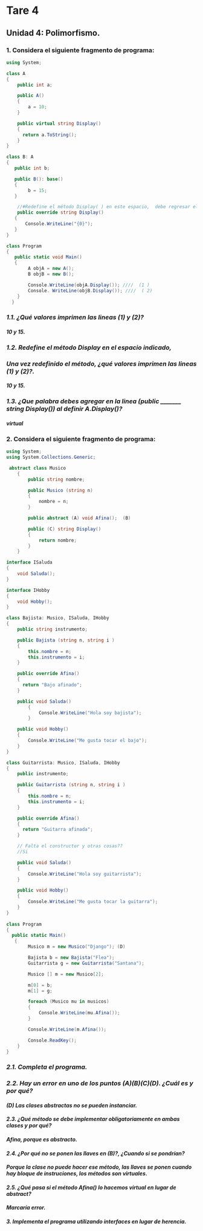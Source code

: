 # **Tare 4**
## **Unidad 4: Polimorfismo.**
### 1. Considera el siguiente fragmento de programa:
```csharp 
using System;

class A
{
    public int a;

    public A()
    {
        a = 10;
    }

    public virtual string Display()
    {
      return a.ToString();
    }
}

class B: A
{
   public int b;

   public B(): base()
   {
        b = 15;
   }

    //#Redefine el método Display( ) en este espacio,  debe regresar el campo b como string.
    public override string Display()
   {
       Console.WriteLine("{0}");
   }
}

class Program
{
   public static void Main()
   {
        A objA = new A();
        B objB = new B();

        Console.WriteLine(objA.Display()); ////  (1 )
        Console. WriteLine(objB.Display()); ////  ( 2)
    }
  }
   ```
### _1.1. ¿Qué valores imprimen las lineas (1) y (2)?_
####     _10 y 15._

### _1.2. Redefine el método Display en el espacio indicado,_
###      _Una vez redefinido el método, ¿qué valores imprimen las lineas (1) y (2)?._
####     _10 y 15._

### _1.3. ¿Que palabra debes agregar en la linea (public _______ string Display()) al definir A.Display()?_
#### _virtual_

### 2. Considera el siguiente fragmento de programa:
```csharp 
using System;
using System.Collections.Generic;

 abstract class Musico
    {
        public string nombre;

        public Musico (string n)
        {
            nombre = n;
        }

        public abstract (A) void Afina();  (B)

        public (C) string Display()
        { 
            return nombre;
        }
    }

interface ISaluda
{
    void Saluda();
}

interface IHobby
{
    void Hobby();
}

class Bajista: Musico, ISaluda, IHobby
{
    public string instrumento;

    public Bajista (string n, string i ) 
    {
        this.nombre = n;
        this.instrumento = i;
    }

    public override Afina()
    {
      return "Bajo afinado";
    }

    public void Saluda()
        {
            Console.WriteLine("Hola soy bajista");
        }

    public void Hobby()
    {
        Console.WriteLine("Me gusta tocar el bajo");
    }
}

class Guitarrista: Musico, ISaluda, IHobby
{
    public instrumento;

    public Guitarrista (string n, string i ) 
    {
        this.nombre = n;
        this.instrumento = i;
    }

    public override Afina()
    {
      return "Guitarra afinada";
    }

    // Falta el constructor y otras cosas??
    //Si

    public void Saluda()
    {
        Console.WriteLine("Hola soy guitarrista");
    }

    public void Hobby()
    {
        Console.WriteLine("Me gusta tocar la guitarra");
    }
}
 
class Program
{
  public static Main()
   {
        Musico m = new Musico("Django"); (D)

        Bajista b = new Bajista("Flea");
        Guitarrista g = new Guitarrista("Santana");

        Musico [] m = new Musico[2];

        m[0] = b;
        m[1] = g;

        foreach (Musico mu in musicos)
        {
            Console.WriteLine(mu.Afina());
        }

        Console.WriteLine(m.Afina());

        Console.ReadKey();
    }
}
```

### _2.1. Completa el programa._

### _2.2. Hay un error en uno de los puntos (A)(B)(C)(D). ¿Cuál es y por qué?_
####      _(D) Las clases abstractas no se pueden instanciar._

#### _2.3. ¿Qué método se debe implementar obligatoriamente en ambas clases y por qué?_
####        _Afina, porque es abstracto._

#### _2.4. ¿Por qué no se ponen las llaves en (B)?, ¿Cuando si se pondrían?_
####        _Porque la clase no puede hacer ese método, las llaves se ponen cuando hay bloque de                        instruciones, los métodos son virtuales._

#### _2.5. ¿Qué pasa si el método Afina() lo hacemos virtual en lugar de abstract?_
####        _Marcaría error._

#### _3. Implementa el programa utilizando interfaces en lugar de herencia._